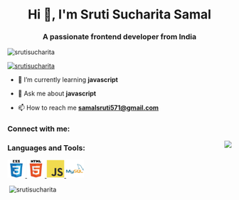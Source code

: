 <h1 align="center">Hi 👋, I'm Sruti Sucharita Samal</h1>
<h3 align="center">A passionate frontend developer from India</h3>

<p align="left"> <img src="https://komarev.com/ghpvc/?username=srutisucharita&label=Profile%20views&color=0e75b6&style=flat" alt="srutisucharita" /> </p>

<p align="left"> <a href="https://github.com/ryo-ma/github-profile-trophy"><img src="https://github-profile-trophy.vercel.app/?username=srutisucharita" alt="srutisucharita" /></a> </p>

- 🌱 I’m currently learning **javascript**

- 💬 Ask me about **javascript**

- 📫 How to reach me **samalsruti571@gmail.com**

<h3 align="left">Connect with me:</h3>
<p align="left">
  <img align="right" height="180" src="https://camo.githubusercontent.com/38b140bd351bb9dcc68ae83d81f19f775f320e6bca0924ba347e1079ea6f2658/68747470733a2f2f63646e612e61727473746174696f6e2e636f6d2f702f6173736574732f696d616765732f696d616765732f3033352f3639332f3635362f6f726967696e616c2f6777796e6574682d62616c7563696f2d68656c6c6f2d776f726c642e6769663f31363135363432383737"  />
</p>

<h3 align="left">Languages and Tools:</h3>
<p align="left"> <a href="https://www.w3schools.com/css/" target="_blank" rel="noreferrer"> <img src="https://raw.githubusercontent.com/devicons/devicon/master/icons/css3/css3-original-wordmark.svg" alt="css3" width="40" height="40"/> </a> <a href="https://www.w3.org/html/" target="_blank" rel="noreferrer"> <img src="https://raw.githubusercontent.com/devicons/devicon/master/icons/html5/html5-original-wordmark.svg" alt="html5" width="40" height="40"/> </a> <a href="https://developer.mozilla.org/en-US/docs/Web/JavaScript" target="_blank" rel="noreferrer"> <img src="https://raw.githubusercontent.com/devicons/devicon/master/icons/javascript/javascript-original.svg" alt="javascript" width="40" height="40"/> </a> <a href="https://www.mysql.com/" target="_blank" rel="noreferrer"> <img src="https://raw.githubusercontent.com/devicons/devicon/master/icons/mysql/mysql-original-wordmark.svg" alt="mysql" width="40" height="40"/> </a> </p>

<p>&nbsp;<img align="center" src="https://github-readme-stats.vercel.app/api?username=srutisucharita&show_icons=true&locale=en" alt="srutisucharita" /></p>
